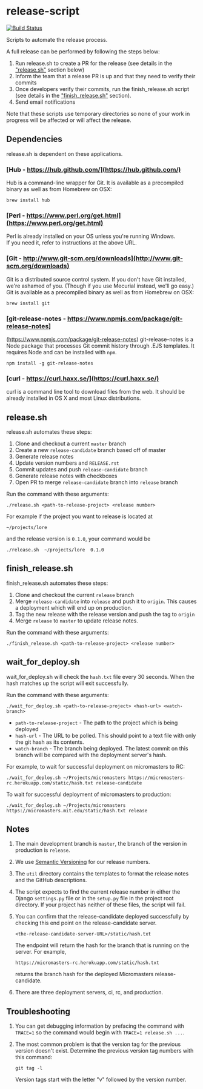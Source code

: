 # release-script

[![Build Status](https://travis-ci.org/mitodl/release-script.svg?branch=master)](https://travis-ci.org/mitodl/release-script)

Scripts to automate the release process.

A full release can be performed by following the steps below:

1. Run release.sh to create a PR for the release (see details in the 
    ["release.sh"](#releasesh) section below)
1. Inform the team that a release PR is up and that they need to verify their commits
1. Once developers verify their commits, run the finish_release.sh script
(see details in the ["finish_release.sh"](#finish_releasesh) section).
1. Send email notifications

Note that these scripts use temporary directories so none of your
work in progress will be affected or will affect the release.

## Dependencies

release.sh is dependent on these applications.

### [Hub - https://hub.github.com/](https://hub.github.com/)

Hub is a command-line wrapper for Git.  It is available as a precompiled
binary as well as from Homebrew on OSX:

    brew install hub

### [Perl - https://www.perl.org/get.html](https://www.perl.org/get.html)  

Perl is already installed on your OS unless you're running Windows.  
If you need it, refer to instructions at the above URL.

### [Git - http://www.git-scm.org/downloads](http://www.git-scm.org/downloads)
Git is a distributed source control system.  If you don't have Git installed,
we're ashamed of you.  (Though if you use Mecurial instead, we'll go easy.)
Git is available as a precompiled binary as well as from Homebrew on OSX:

    brew install git

### [git-release-notes - https://www.npmjs.com/package/git-release-notes]
(https://www.npmjs.com/package/git-release-notes)
git-release-notes is a Node package that processes Git commit history
through .EJS templates.  It requires Node and can be installed with ``npm``.

    npm install -g git-release-notes

### [curl - https://curl.haxx.se/](https://curl.haxx.se/)
curl is a command line tool to download files from the web.
It should be already installed in OS X and most Linux distributions.

## release.sh

release.sh automates these steps:

1. Clone and checkout a current ``master`` branch
1. Create a new ``release-candidate`` branch based off of master
1. Generate release notes
1. Update version numbers and ``RELEASE.rst``
1. Commit updates and push ``release-candidate`` branch
1. Generate release notes with checkboxes
1. Open PR to merge ``release-candidate`` branch into ``release`` branch

Run the command with these arguments:

    ./release.sh <path-to-release-project> <release number>

For example if the project you want to release is located at

    ~/projects/lore

and the release version is ``0.1.0``, your command would be

    ./release.sh  ~/projects/lore  0.1.0

## finish_release.sh

finish_release.sh automates these steps:

1. Clone and checkout the current ``release`` branch
1. Merge ``release-candidate`` into ``release`` and push it to ``origin``.
This causes a deployment which will end up on production.
1. Tag the new release with the release version and push the tag to ``origin``
1. Merge ``release`` to ``master`` to update release notes.

Run the command with these arguments:

    ./finish_release.sh <path-to-release-project> <release number>

## wait_for_deploy.sh

wait_for_deploy.sh will check the ``hash.txt`` file every 30 seconds.
When the hash matches up the script will exit successfully.

Run the command with these arguments:

    ./wait_for_deploy.sh <path-to-release-project> <hash-url> <watch-branch>

- ``path-to-release-project`` - The path to the project which is being deployed
- ``hash-url`` - The URL to be polled. This should point to a text file with only
the git hash as its contents.
- ``watch-branch`` - The branch being deployed. The latest commit on this branch
will be compared with the deployment server's hash.

For example, to wait for successful deployment on micromasters to RC:
 
    ./wait_for_deploy.sh ~/Projects/micromasters https://micromasters-rc.herokuapp.com/static/hash.txt release-candidate
    
To wait for successful deployment of micromasters to production:

    ./wait_for_deploy.sh ~/Projects/micromasters https://micromasters.mit.edu/static/hash.txt release

## Notes

1.  The main development branch is ``master``, the branch of the version in
    production is ``release``.
2.  We use [Semantic Versioning](http://semver.org/) for our release numbers.
3.  The ``util`` directory contains the templates to format the release notes
    and the GitHub descriptions.
4.  The script expects to find the current release number in either the Django
    ``settings.py`` file or in the ``setup.py`` file in the project root
    directory. If your project has neither of these files, the script will
    fail.
5.  You can confirm that the release-candidate deployed successfully by
    checking this end point on the release-candidate server.  

        <the-release-candidate-server-URL>/static/hash.txt

    The endpoint will return the hash for the branch that is running on the
    server.  For example,

        https://micromasters-rc.herokuapp.com/static/hash.txt

    returns the branch hash for the deployed Micromasters release-candidate.
6.  There are three deployment servers, ci, rc, and production.

## Troubleshooting

1.  You can get debugging information by prefacing the command with
    ``TRACE=1`` so the command would begin with ``TRACE=1 release.sh ...``.
2.  The most common problem is that the version tag for the previous version
    doesn't exist.  Determine the previous version tag numbers with this
    command:

        git tag -l

    Version tags start with the letter "v" followed by the version number.
